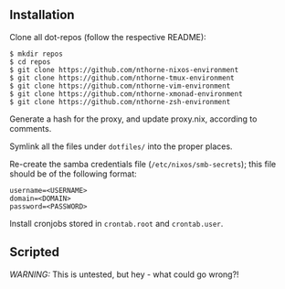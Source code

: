 Installation
------------

Clone all dot-repos (follow the respective README):

    $ mkdir repos
    $ cd repos
    $ git clone https://github.com/nthorne-nixos-environment
    $ git clone https://github.com/nthorne-tmux-environment
    $ git clone https://github.com/nthorne-vim-environment
    $ git clone https://github.com/nthorne-xmonad-environment
    $ git clone https://github.com/nthorne-zsh-environment

Generate a hash for the proxy, and update proxy.nix, according to comments.

Symlink all the files under `dotfiles/` into the proper places.

Re-create the samba credentials file (`/etc/nixos/smb-secrets`); this file
should be of the following format:

    username=<USERNAME>
    domain=<DOMAIN>
    password=<PASSWORD>

Install cronjobs stored in `crontab.root` and `crontab.user`.


Scripted
--------

*WARNING:* This is untested, but hey - what could go wrong?!
